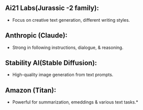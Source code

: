 ## Ai21 Labs(Jurassic -2 family):
* Focus on creative text generation, different writing styles.

## Anthropic (Claude): 
* Strong in following instructions, dialogue, & reasoning.

## Stability AI(Stable Diffusion):
* High-quality image generation from text prompts.

## Amazon (Titan):
* Powerful for summarization, emeddings & various text tasks.*
